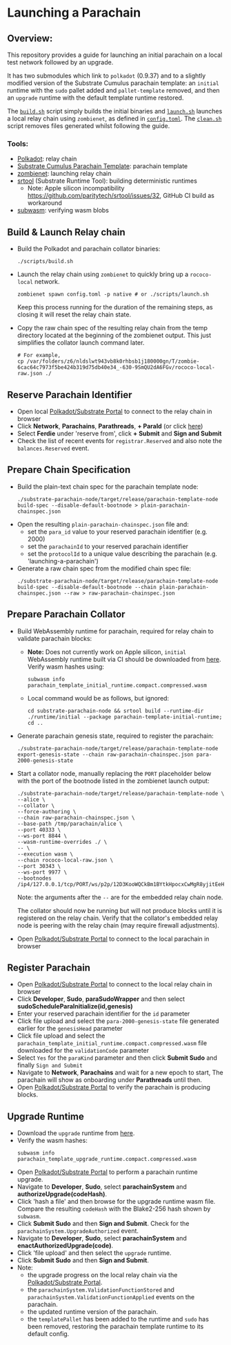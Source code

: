 
# Launching a Parachain

## Overview:
This repository provides a guide for launching an initial parachain on a local test network followed by an upgrade.

It has two submodules which link to `polkadot` (0.9.37) and to a slightly modified version of the Substrate Cumulus parachain template: an `initial` runtime with the `sudo` pallet added and `pallet-template` removed, and then an `upgrade` runtime with the default template runtime restored. 

The [`build.sh`](./scripts/build.sh) script simply builds the initial binaries and [`launch.sh`](./scripts/launch.sh) launches a local relay chain using `zombienet`, as defined in [`config.toml`](./config.toml). The [`clean.sh`](./scripts/clean.sh) script removes files generated whilst following the guide.

### Tools:
- [Polkadot](./polkadot): relay chain
- [Substrate Cumulus Parachain Template](./substrate-parachain-node): parachain template
- [zombienet](https://github.com/paritytech/zombienet): launching relay chain
- [srtool](https://github.com/paritytech/srtool) (Substrate Runtime Tool): building deterministic runtimes
  - Note: Apple silicon incompatibility https://github.com/paritytech/srtool/issues/32, GitHub CI build as workaround
- [subwasm](https://github.com/chevdor/subwasm): verifying wasm blobs

## Build & Launch Relay chain
- Build the Polkadot and parachain collator binaries:
  ```shell
  ./scripts/build.sh
  ```
- Launch the relay chain using `zombienet` to quickly bring up a `rococo-local` network.
  ```shell
  zombienet spawn config.toml -p native # or ./scripts/launch.sh
  ```
  Keep this process running for the duration of the remaining steps, as closing it will reset the relay chain state.


- Copy the raw chain spec of the resulting relay chain from the temp directory located at the beginning of the zombienet output. This just simplifies the collator launch command later.
  ```shell
  # For example,
  cp /var/folders/z6/nldslwt943vb8k0rhbsb1j180000gn/T/zombie-6cac64c7973f5be424b319d75db40e34_-630-9SmQU2dA6FGv/rococo-local-raw.json ./
  ```

## Reserve Parachain Identifier
- Open local [Polkadot/Substrate Portal](https://polkadot.js.org/apps/?rpc=ws://127.0.0.1:9900#/explorer) to connect to the relay chain in browser
- Click **Network**, **Parachains**, **Parathreads**, **+ ParaId** (or click [here](https://polkadot.js.org/apps/?rpc=ws://127.0.0.1:9900#/parachains/parathreads))
- Select **Ferdie** under 'reserve from', click **+ Submit** and **Sign and Submit**
- Check the list of recent events for `registrar.Reserved` and also note the `balances.Reserved` event.

## Prepare Chain Specification
- Build the plain-text chain spec for the parachain template node:
  ```shell
  ./substrate-parachain-node/target/release/parachain-template-node build-spec --disable-default-bootnode > plain-parachain-chainspec.json
  ```
- Open the resulting `plain-parachain-chainspec.json` file and:
  - set the `para_id` value to your reserved parachain identifier (e.g. 2000)
  - set the `parachainId` to your reserved parachain identifier
  - set the `protocolId` to a unique value describing the parachain (e.g. 'launching-a-parachain')
- Generate a raw chain spec from the modified chain spec file:
  ```shell
  ./substrate-parachain-node/target/release/parachain-template-node build-spec --disable-default-bootnode --chain plain-parachain-chainspec.json --raw > raw-parachain-chainspec.json
  ```

## Prepare Parachain Collator
- Build WebAssembly runtime for parachain, required for relay chain to validate parachain blocks:
  - **Note:** Does not currently work on Apple silicon, `initial` WebAssembly runtime built via CI should be downloaded from [here](https://github.com/evilrobot-01/substrate-parachain-node/actions/workflows/build-runtime.yml).
  Verify wasm hashes using:
    ```shell
    subwasm info parachain_template_initial_runtime.compact.compressed.wasm
    ```
  - Local command would be as follows, but ignored:
    ```shell
    cd substrate-parachain-node && srtool build --runtime-dir ./runtime/initial --package parachain-template-initial-runtime; cd ..
    ```

- Generate parachain genesis state, required to register the parachain:
  ```shell
  ./substrate-parachain-node/target/release/parachain-template-node export-genesis-state --chain raw-parachain-chainspec.json para-2000-genesis-state
  ```
- Start a collator node, manually replacing the `PORT` placeholder below with the port of the bootnode listed in the zombienet launch output:
  ```shell
  ./substrate-parachain-node/target/release/parachain-template-node \
  --alice \
  --collator \
  --force-authoring \
  --chain raw-parachain-chainspec.json \
  --base-path /tmp/parachain/alice \
  --port 40333 \
  --ws-port 8844 \
  --wasm-runtime-overrides ./ \
  -- \
  --execution wasm \
  --chain rococo-local-raw.json \
  --port 30343 \
  --ws-port 9977 \
  --bootnodes /ip4/127.0.0.1/tcp/PORT/ws/p2p/12D3KooWQCkBm1BYtkHpocxCwMgR8yjitEeHGx8spzcDLGt2gkBm
  ```
  Note: the arguments after the `--` are for the embedded relay chain node.
  
  The collator should now be running but will not produce blocks until it is registered on the relay chain. Verify that the collator's embedded relay node is peering with the relay chain (may require firewall adjustments).


- Open [Polkadot/Substrate Portal](https://polkadot.js.org/apps/?rpc=ws://127.0.0.1:8844#/explorer) to connect to the local parachain in browser

## Register Parachain
- Open [Polkadot/Substrate Portal](https://polkadot.js.org/apps/?rpc=ws://127.0.0.1:9900#/explorer) to connect to the local relay chain in browser
- Click **Developer**, **Sudo**, **paraSudoWrapper** and then select **sudoScheduleParaInitialize(id,genesis)**
- Enter your reserved parachain identifier for the `id` parameter 
- Click file upload and select the `para-2000-genesis-state` file generated earlier for the `genesisHead` parameter
- Click file upload and select the `parachain_template_initial_runtime.compact.compressed.wasm` file downloaded for the `validationCode` parameter
- Select `Yes` for the `paraKind` parameter and then click **Submit Sudo** and finally `Sign and Submit`
- Navigate to **Network**, **Parachains** and wait for a new epoch to start, The parachain will show as onboarding under **Parathreads** until then.
- Open [Polkadot/Substrate Portal](https://polkadot.js.org/apps/?rpc=ws://127.0.0.1:8844#/explorer) to verify the parachain is producing blocks.

## Upgrade Runtime
- Download the `upgrade` runtime from [here](https://github.com/evilrobot-01/substrate-parachain-node/actions/workflows/build-runtime.yml).
- Verify the wasm hashes:
  ```shell
  subwasm info parachain_template_upgrade_runtime.compact.compressed.wasm
  ```
- Open [Polkadot/Substrate Portal](https://polkadot.js.org/apps/?rpc=ws://127.0.0.1:8844#/explorer) to perform a parachain runtime upgrade.
- Navigate to **Developer**, **Sudo**, select **parachainSystem** and **authorizeUpgrade(codeHash)**.
- Click 'hash a file' and then browse for the upgrade runtime wasm file. Compare the resulting `codeHash` with the Blake2-256 hash shown by `subwasm`.
- Click **Submit Sudo** and then **Sign and Submit**. Check for the `parachainSystem.UpgradeAuthorized` event.
- Navigate to **Developer**, **Sudo**, select **parachainSystem** and **enactAuthorizedUpgrade(code)**.
- Click 'file upload' and then select the `upgrade` runtime.
- Click **Submit Sudo** and then **Sign and Submit**.
- Note:
  - the upgrade progress on the local relay chain via the [Polkadot/Substrate Portal](https://polkadot.js.org/apps/?rpc=ws://127.0.0.1:9900#/parachains).
  - the `parachainSystem.ValidationFunctionStored` and `parachainSystem.ValidationFunctionApplied` events on the parachain.
  - the updated runtime version of the parachain.
  - the `templatePallet` has been added to the runtime and `sudo` has been removed, restoring the parachain template runtime to its default config.